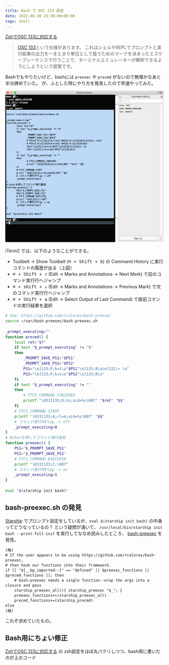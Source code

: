 ```yaml
---
title: Bash で OSC 133 設定
date: 2022-08-30 23:30:00+09:00
tags: shell
---
```


[ZshでOSC 133に対応する][zsh_osc133]

> [OSC 133](https://gitlab.freedesktop.org/Per_Bothner/specifications/blob/master/proposals/semantic-prompts.md)という仕様があります。
> これはシェルやREPLでプロンプトと実行結果の出力を一まとまり単位として扱うためのマークを決まったエスケープシーケンスで行うことで、ターミナルエミュレーターが解釈できるようにしようという提案です。

Bashでもやりたいけど、bashには `preexec` や `precmd` がないので無理かなあと半分諦めていた。
が、ふとした時にやり方を発見したので早速やってみた。

![screenshot of iTerm2](/img/2022-08-30_bash_osc133.png)

iTerm2 では、以下のようなことができる。
- Toolbelt -> Show Toolbelt (<kbd>⌘ + Shift + b</kbd>) の Command History に実行コマンドの履歴が出る（上図）
- <kbd>⌘ + Shift + ↑</kbd> (Edit -> Marks and Annotations -> Next Mark) で前のコマンド実行行へジャンプ
- <kbd>⌘ + shift + ↓</kbd> (Edit -> Marks and Annotations -> Previous Mark) で次のコマンド実行行へジャンプ
- <kbd>⌘ + Shift + a</kbd> (Edit -> Select Output of Last Command) で直前コマンドの実行結果を選択

```bash
# See: https://github.com/rcaloras/bash-preexec
source ~/var/bash-preexec/bash-preexec.sh

_prompt_executing=""
function precmd() {
	local ret="$?"
	if test "$_prompt_executing" != "0"
	then
		_PROMPT_SAVE_PS1="$PS1"
		_PROMPT_SAVE_PS2="$PS2"
		PS1="\e]133;P;k=i\a"$PS1"\e]133;B\a\e]122;> \a"
		PS2="\e]133;P;k=s\a"$PS2"\e]133;B\a"
	fi
	if test "$_prompt_executing" != ""
	then
		# FTCS_COMMAND_FINISHED
		printf "\033]133;D;%s;aid=%s\007" "$ret" "$$"
	fi
	# FTCS_COMMAND_START
	printf "\033]133;A;cl=m;aid=%s\007" "$$"
	# コマンド実行中Flag -> off
	_prompt_executing=0
}
# Enterを押してコマンド実行直前
function preexec() {
	PS1="$_PROMPT_SAVE_PS1"
	PS2="$_PROMPT_SAVE_PS2"
	# FTCS_COMMAND_EXECUTED
	printf "\033]133;C;\007"
	# コマンド実行中Flag -> on
	_prompt_executing=1
}

eval "$(starship init bash)"
```


## bash-preexec.sh の発見

[Starship](https://starship.rs/) でプロンプト設定をしているが、`eval $(starship init bash)` の中身ってどうなっているの？
という疑問が湧いて、 `/usr/local/bin/starship init bash --print-full-init` を実行してななめ読みしたところ、 [bash-preexec][bash_preexec] を発見。

```
(略)
# If the user appears to be using https://github.com/rcaloras/bash-preexec,
# then hook our functions into their framework.
if [[ "${__bp_imported:-}" == "defined" || $preexec_functions || $precmd_functions ]]; then
    # bash-preexec needs a single function--wrap the args into a closure and pass
    starship_preexec_all(){ starship_preexec "$_"; }
    preexec_functions+=(starship_preexec_all)
    precmd_functions+=(starship_precmd)
else
(略)
```

これぞ求めていたもの。


## Bash用にちょい修正

[ZshでOSC 133に対応する][zsh_osc133] の zsh設定をほぼ丸パクリしつつ、bash用に書いたのが上のコード




[zsh_osc133]: https://zenn.dev/ymotongpoo/articles/20220802-osc-133-zsh "ZshでOSC 133に対応する"
[bash_preexec]: https://github.com/rcaloras/bash-preexec "rcaloras/bash-preexec: ⚡ preexec and precmd functions for Bash just like Zsh."

